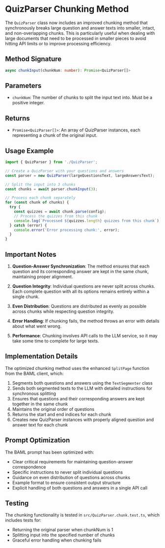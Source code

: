 # QuizParser Chunking Method

The `QuizParser` class now includes an improved chunking method that synchronously breaks large question and answer texts into smaller, intact, and non-overlapping chunks. This is particularly useful when dealing with large documents that need to be processed in smaller pieces to avoid hitting API limits or to improve processing efficiency.

## Method Signature

```typescript
async chunkInput(chunkNum: number): Promise<QuizParser[]>
```

## Parameters

- `chunkNum`: The number of chunks to split the input text into. Must be a positive integer.

## Returns

- `Promise<QuizParser[]>`: An array of QuizParser instances, each representing a chunk of the original input.

## Usage Example

```typescript
import { QuizParser } from './QuizParser';

// Create a QuizParser with your questions and answers
const parser = new QuizParser(largeQuestionsText, largeAnswersText);

// Split the input into 3 chunks
const chunks = await parser.chunkInput(3);

// Process each chunk separately
for (const chunk of chunks) {
  try {
    const quizzes = await chunk.parse(config);
    // Process the quizzes from this chunk
    console.log(`Processed ${quizzes.length} quizzes from this chunk`);
  } catch (error) {
    console.error('Error processing chunk:', error);
  }
}
```

## Important Notes

1. **Question-Answer Synchronization**: The method ensures that each question and its corresponding answer are kept in the same chunk, maintaining proper alignment.

2. **Question Integrity**: Individual questions are never split across chunks. Each complete question with all its options remains entirely within a single chunk.

3. **Even Distribution**: Questions are distributed as evenly as possible across chunks while respecting question integrity.

4. **Error Handling**: If chunking fails, the method throws an error with details about what went wrong.

5. **Performance**: Chunking involves API calls to the LLM service, so it may take some time to complete for large texts.

## Implementation Details

The optimized chunking method uses the enhanced `SplitPage` function from the BAML client, which:

1. Segments both questions and answers using the `TextSegmenter` class
2. Sends both segmented texts to the LLM with detailed instructions for synchronous splitting
3. Ensures that questions and their corresponding answers are kept together in the same chunk
4. Maintains the original order of questions
5. Returns the start and end indices for each chunk
6. Creates new QuizParser instances with properly aligned question and answer text for each chunk

## Prompt Optimization

The BAML prompt has been optimized with:
- Clear critical requirements for maintaining question-answer correspondence
- Specific instructions to never split individual questions
- Guidance on even distribution of questions across chunks
- Example format to ensure consistent output structure
- Explicit handling of both questions and answers in a single API call

## Testing

The chunking functionality is tested in `src/QuizParser.chunk.test.ts`, which includes tests for:
- Returning the original parser when chunkNum is 1
- Splitting input into the specified number of chunks
- Graceful error handling when chunking fails
